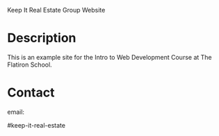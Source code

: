 Keep It Real Estate Group Website

# Description
This is an example site for the Intro to Web Development Course at The Flatiron School.

# Contact
email: 

#keep-it-real-estate
